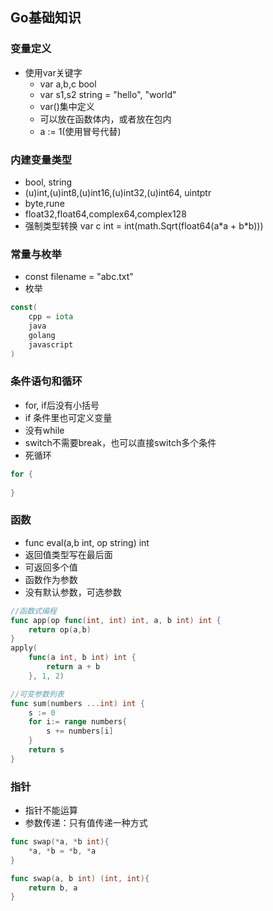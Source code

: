 ## Go基础知识

### 变量定义

* 使用var关键字
  - var a,b,c bool
  - var s1,s2 string = "hello", "world"
  - var()集中定义
  - 可以放在函数体内，或者放在包内
  - a := 1(使用冒号代替)



### 内建变量类型

* bool, string
* (u)int,(u)int8,(u)int16,(u)int32,(u)int64, uintptr
* byte,rune
* float32,float64,complex64,complex128
* 强制类型转换 var c int = int(math.Sqrt(float64(a\*a + b\*b)))



### 常量与枚举

* const filename = "abc.txt"
* 枚举

```go
const(
	cpp = iota
    java
    golang
    javascript
)
```



### 条件语句和循环

* for, if后没有小括号
* if 条件里也可定义变量
* 没有while
* switch不需要break，也可以直接switch多个条件
* 死循环

```go
for {
    
}
```

### 函数

* func eval(a,b int, op string) int
* 返回值类型写在最后面
* 可返回多个值
* 函数作为参数
* 没有默认参数，可选参数

```go
//函数式编程
func app(op func(int, int) int, a, b int) int {
    return op(a,b)
}
apply(
    func(a int, b int) int {
        return a + b
    }, 1, 2)

//可变参数列表
func sum(numbers ...int) int {
    s := 0
    for i:= range numbers{
        s += numbers[i]
    }
    return s
}
```



### 指针

* 指针不能运算
* 参数传递：只有值传递一种方式

```go
func swap(*a, *b int){
    *a, *b = *b, *a
}

func swap(a, b int) (int, int){
    return b, a
}
```

